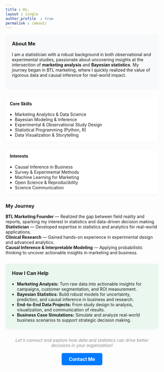 ```yaml
---
title : Hi,
layout : single
author_profile	: true
permalink : /about/
---
```


<div style="background: #f8f9fa; border-radius: 8px; padding: 1.5em; margin-bottom: 2em; box-shadow: 0 2px 8px rgba(0,0,0,0.03);">
  <h3 style="margin-top: 0;">About Me</h3>
  <p>I am a statistician with a robust background in both observational and experimental studies, passionate about uncovering insights at the intersection of <b>marketing analysis</b> and <b>Bayesian statistics</b>. My journey began in BTL marketing, where I quickly realized the value of rigorous data and causal inference for real-world impact.</p>
</div>

<div style="display: flex; flex-wrap: wrap; gap: 24px; margin-bottom: 2em;">
  <div style="flex: 1 1 220px; background: #fff; border-radius: 8px; box-shadow: 0 2px 8px rgba(0,0,0,0.04); padding: 1em; min-width: 220px;">
    <h4 style="margin-top: 0;">Core Skills</h4>
    <ul style="margin: 0; padding-left: 1.2em;">
      <li>Marketing Analytics & Data Science</li>
      <li>Bayesian Modeling & Inference</li>
      <li>Experimental & Observational Study Design</li>
      <li>Statistical Programming (Python, R)</li>
      <li>Data Visualization & Storytelling</li>
    </ul>
  </div>
  <div style="flex: 1 1 220px; background: #fff; border-radius: 8px; box-shadow: 0 2px 8px rgba(0,0,0,0.04); padding: 1em; min-width: 220px;">
    <h4 style="margin-top: 0;">Interests</h4>
    <ul style="margin: 0; padding-left: 1.2em;">
      <li>Causal Inference in Business</li>
      <li>Survey & Experimental Methods</li>
      <li>Machine Learning for Marketing</li>
      <li>Open Science & Reproducibility</li>
      <li>Science Communication</li>
    </ul>
  </div>
</div>

<div style="margin-bottom: 2em;">
  <h3>My Journey</h3>
  <ul style="list-style: none; padding-left: 0;">
    <li><b>BTL Marketing Founder</b> &mdash; Realized the gap between field reality and reports, sparking my interest in statistics and data-driven decision making.</li>
    <li><b>Statistician</b> &mdash; Developed expertise in statistics and analytics for real-world applications.</li>
    <li><b>Clinical Research</b> &mdash; Gained hands-on experience in experimental design and advanced analytics.</li>
    <li><b>Causal Inference & Interpretable Modeling</b> &mdash; Applying probabilistic thinking to uncover actionable insights in marketing and business.</li>
  </ul>
</div>

<div style="background: #e9f7ef; border-radius: 8px; padding: 1.5em; margin-bottom: 2em; box-shadow: 0 2px 8px rgba(0,0,0,0.03);">
  <h3 style="margin-top: 0;">How I Can Help</h3>
  <ul style="margin: 0; padding-left: 1.2em;">
    <li><b>Marketing Analysis:</b> Turn raw data into actionable insights for campaigns, customer segmentation, and ROI measurement.</li>
    <li><b>Bayesian Statistics:</b> Build robust models for uncertainty, prediction, and causal inference in business and research.</li>
    <li><b>End-to-End Data Projects:</b> From study design to analysis, visualization, and communication of results.</li>
    <li><b>Business Case Simulations:</b> Simulate and analyze real-world business scenarios to support strategic decision making.</li>
  </ul>
</div>

<div style="text-align: center; color: #888; font-size: 1em; margin-top: 2em;">
  <em>Let's connect and explore how data and statistics can drive better decisions in your organization!</em>
</div>

<div style="text-align:center; margin-top:2em;">
  <a href="mailto:ro.esta07@gmail.com" style="background:#007bff; color:#fff; padding:0.7em 1.5em; border-radius:5px; text-decoration:none; font-weight:bold; font-size:1.1em; box-shadow:0 2px 8px rgba(0,0,0,0.08);">Contact Me</a>
</div>

